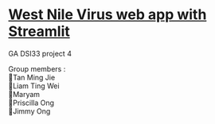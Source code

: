 # [West Nile Virus web app with Streamlit](https://jake-sudoku-ga-project-04-steamlitmain-i1gmmq.streamlit.app/)

GA DSI33 project 4

Group members : 
<br>
👨Tan Ming Jie
<br>
👨Liam Ting Wei
<br>
👩Maryam
<br>
👩Priscilla Ong
<br>
👨Jimmy Ong
<br>


